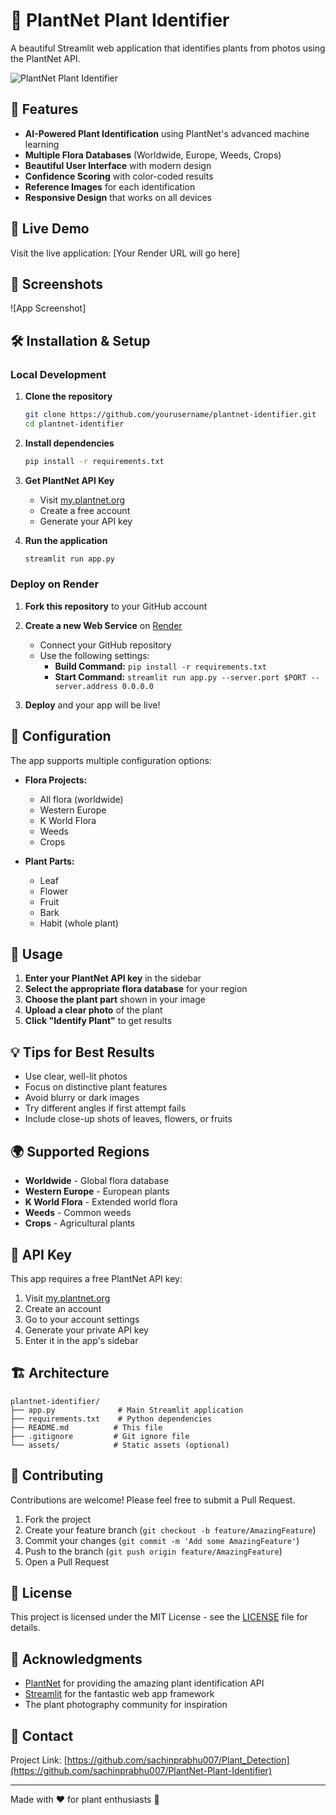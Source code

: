 # 🌱 PlantNet Plant Identifier

A beautiful Streamlit web application that identifies plants from photos using the PlantNet API.

![PlantNet Plant Identifier](https://img.shields.io/badge/Plant-Identifier-green?style=for-the-badge&logo=leaf)

## 🌟 Features

- **AI-Powered Plant Identification** using PlantNet's advanced machine learning
- **Multiple Flora Databases** (Worldwide, Europe, Weeds, Crops)
- **Beautiful User Interface** with modern design
- **Confidence Scoring** with color-coded results
- **Reference Images** for each identification
- **Responsive Design** that works on all devices

## 🚀 Live Demo

Visit the live application: [Your Render URL will go here]

## 📸 Screenshots

![App Screenshot]

## 🛠️ Installation & Setup

### Local Development

1. **Clone the repository**
   ```bash
   git clone https://github.com/yourusername/plantnet-identifier.git
   cd plantnet-identifier
   ```

2. **Install dependencies**
   ```bash
   pip install -r requirements.txt
   ```

3. **Get PlantNet API Key**
   - Visit [my.plantnet.org](https://my.plantnet.org/)
   - Create a free account
   - Generate your API key

4. **Run the application**
   ```bash
   streamlit run app.py
   ```

### Deploy on Render

1. **Fork this repository** to your GitHub account

2. **Create a new Web Service** on [Render](https://render.com/)
   - Connect your GitHub repository
   - Use the following settings:
     - **Build Command:** `pip install -r requirements.txt`
     - **Start Command:** `streamlit run app.py --server.port $PORT --server.address 0.0.0.0`

3. **Deploy** and your app will be live!

## 🔧 Configuration

The app supports multiple configuration options:

- **Flora Projects:**
  - All flora (worldwide)
  - Western Europe
  - K World Flora
  - Weeds
  - Crops

- **Plant Parts:**
  - Leaf
  - Flower
  - Fruit
  - Bark
  - Habit (whole plant)

## 📱 Usage

1. **Enter your PlantNet API key** in the sidebar
2. **Select the appropriate flora database** for your region
3. **Choose the plant part** shown in your image
4. **Upload a clear photo** of the plant
5. **Click "Identify Plant"** to get results

## 💡 Tips for Best Results

- Use clear, well-lit photos
- Focus on distinctive plant features
- Avoid blurry or dark images
- Try different angles if first attempt fails
- Include close-up shots of leaves, flowers, or fruits

## 🌍 Supported Regions

- **Worldwide** - Global flora database
- **Western Europe** - European plants
- **K World Flora** - Extended world flora
- **Weeds** - Common weeds
- **Crops** - Agricultural plants

## 🔑 API Key

This app requires a free PlantNet API key:

1. Visit [my.plantnet.org](https://my.plantnet.org/)
2. Create an account
3. Go to your account settings
4. Generate your private API key
5. Enter it in the app's sidebar

## 🏗️ Architecture

```
plantnet-identifier/
├── app.py              # Main Streamlit application
├── requirements.txt    # Python dependencies
├── README.md          # This file
├── .gitignore         # Git ignore file
└── assets/            # Static assets (optional)
```

## 🤝 Contributing

Contributions are welcome! Please feel free to submit a Pull Request.

1. Fork the project
2. Create your feature branch (`git checkout -b feature/AmazingFeature`)
3. Commit your changes (`git commit -m 'Add some AmazingFeature'`)
4. Push to the branch (`git push origin feature/AmazingFeature`)
5. Open a Pull Request

## 📄 License

This project is licensed under the MIT License - see the [LICENSE](LICENSE) file for details.

## 🙏 Acknowledgments

- [PlantNet](https://plantnet.org/) for providing the amazing plant identification API
- [Streamlit](https://streamlit.io/) for the fantastic web app framework
- The plant photography community for inspiration

## 📧 Contact

Project Link: [https://github.com/sachinprabhu007/Plant_Detection](https://github.com/sachinprabhu007/PlantNet-Plant-Identifier)

---

Made with ❤️ for plant enthusiasts 🌱
